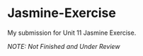 # Jasmine-Exercise

My submission for Unit 11 Jasmine Exercise.

*NOTE: Not Finished and Under Review*
